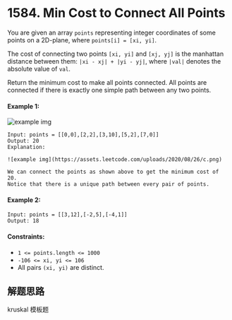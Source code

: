# 1584. Min Cost to Connect All Points

You are given an array `points` representing integer coordinates of some points on a 2D-plane, where `points[i] = [xi, yi]`.

The cost of connecting two points `[xi, yi]` and `[xj, yj]` is the manhattan distance between them: `|xi - xj| + |yi - yj|`, where `|val|` denotes the absolute value of `val`.

Return the minimum cost to make all points connected. All points are connected if there is exactly one simple path between any two points.

#### Example 1:

![example img](https://assets.leetcode.com/uploads/2020/08/26/d.png)

```
Input: points = [[0,0],[2,2],[3,10],[5,2],[7,0]]
Output: 20
Explanation: 

![example img](https://assets.leetcode.com/uploads/2020/08/26/c.png)

We can connect the points as shown above to get the minimum cost of 20.
Notice that there is a unique path between every pair of points.
```

#### Example 2:

```
Input: points = [[3,12],[-2,5],[-4,1]]
Output: 18
```

#### Constraints:

+ `1 <= points.length <= 1000`
+ `-106 <= xi, yi <= 106`
+ All pairs `(xi, yi)` are distinct.

## 解题思路

kruskal 模板题